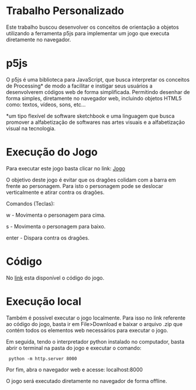 # Trabalho Personalizado

  Este trabalho buscou desenvolver os conceitos de orientação a objetos utilizando a ferramenta p5js para implementar um jogo que executa diretamente no navegador.

# p5js

  O p5js é uma biblioteca para JavaScript, que busca interpretar os conceitos de Processing* de modo a facilitar e instigar seus usuários a desenvolverem códigos web de forma simplificada.
Permitindo desenhar de forma simples, diretamente no navegador web, incluindo objetos HTML5 como: textos, vídeos, sons, etc...

*um tipo flexível de software sketchbook e uma linguagem que busca promover a alfabetização de softwares nas artes visuais e a alfabetização visual na tecnologia.

# Execução do Jogo

Para executar este jogo basta clicar no link: [Jogo](https://editor.p5js.org/henriquefochesatto/full/vP6g8Jmpe)

O objetivo deste jogo é evitar que os dragões colidam com a barra em frente ao personagem. Para isto o personagem pode se deslocar verticalmente e atirar contra os dragões.

Comandos (Teclas):

w - Movimenta o personagem para cima.

s - Movimenta o personagem para baixo.

enter - Dispara contra os dragões.


# Código

No [link](https://editor.p5js.org/henriquefochesatto/sketches/vP6g8Jmpe) esta disponível o código do jogo.

# Execução local

Também é possível executar o jogo localmente. Para isso no link referente ao código do jogo, basta ir em File>Download e baixar o arquivo .zip que contém todos os elementos web necessários para executar o jogo.

Em seguida, tendo o interpretador python instalado no computador, basta abrir o terminal na pasta do jogo e executar o comando:

```
 python -m http.server 8000
```

Por fim, abra o navegador web e acesse: localhost:8000

O jogo será executado diretamente no navegador de forma offline.



